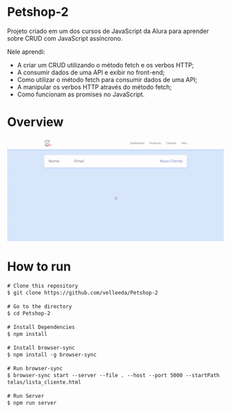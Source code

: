 # Petshop-2

Projeto criado em um dos cursos de JavaScript da Alura para aprender sobre CRUD com JavaScript assíncrono. <br />

Nele aprendi: <br />

- A criar um CRUD utilizando o método fetch e os verbos HTTP;
- A consumir dados de uma API e exibir no front-end;
- Como utilizar o método fetch para consumir dados de uma API;
- A manipular os verbos HTTP através do método fetch;
- Como funcionam as promises no JavaScript.

# Overview

![](./assets/gifs/default.gif)

# How to run

```
# Clone this repository
$ git clone https://github.com/velleeda/Petshop-2

# Go to the directory
$ cd Petshop-2

# Install Dependencies
$ npm install

# Install browser-sync
$ npm install -g browser-sync

# Run browser-sync
$ browser-sync start --server --file . --host --port 5000 --startPath telas/lista_cliente.html

# Run Server
$ npm run server
```